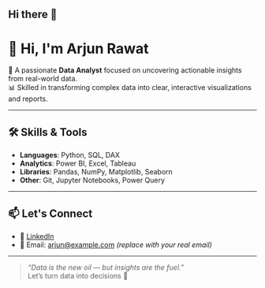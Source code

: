 ## Hi there 👋
# 👋 Hi, I'm Arjun Rawat

🎯 A passionate **Data Analyst** focused on uncovering actionable insights from real-world data.  
📊 Skilled in transforming complex data into clear, interactive visualizations and reports.  
<!--🌱 Currently exploring datasets on **air quality, public health, and electric vehicle adoption in India**.-->
---

## 🛠️ Skills & Tools

- **Languages**: Python, SQL, DAX
- **Analytics**: Power BI, Excel, Tableau
- **Libraries**: Pandas, NumPy, Matplotlib, Seaborn
- **Other**: Git, Jupyter Notebooks, Power Query

---

<!--## 📌 Featured Projects

### 🔹 [Air Quality & Health Impact Analysis](https://github.com/arjunrawat/air-quality-health-analysis)
Analyzed AQI trends across Indian cities and correlated with disease data.  
📍 **Tools**: Power BI, Python, Excel

### 🔹 [EV Adoption Trends in India](https://github.com/arjunrawat/ev-adoption-india)
Tracked electric vehicle registrations across states and forecasted future growth.  
📍 **Tools**: Power BI, SQL

### 🔹 [Retail Sales Dashboard](https://github.com/arjunrawat/retail-sales-dashboard)
Created a dynamic dashboard to track regional sales and profitability.  
📍 **Tools**: Excel, Power BI

-->

<!--## 📈 GitHub Stats

![Arjun's GitHub Stats](https://github-readme-stats.vercel.app/api?username=arjunrawat&show_icons=true&theme=tokyonight)

--->

## 📫 Let's Connect

- 💼 [LinkedIn](www.linkedin.com/in/arjun-rawat-3869a6290)
- 📧 Email: arjun@example.com *(replace with your real email)*
<!-- 🌐 Portfolio: [arjunrawat.github.io](https://arjunrawat.github.io) *(if you build one using GitHub Pages)*-->

---

> *“Data is the new oil — but insights are the fuel.”*  
> Let’s turn data into decisions 🚀

